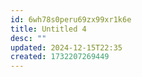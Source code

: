 ```yaml
---
id: 6wh78s0peru69zx99xr1k6e
title: Untitled 4
desc: ""
updated: 2024-12-15T22:35
created: 1732207269449
---
```

